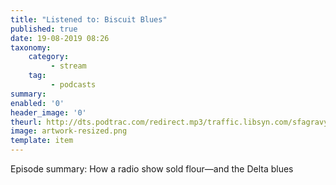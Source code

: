 ```yaml
---
title: "Listened to: Biscuit Blues"
published: true
date: 19-08-2019 08:26
taxonomy:
    category:
         - stream
    tag:
         - podcasts
summary:
enabled: '0'
header_image: '0'
theurl: http://dts.podtrac.com/redirect.mp3/traffic.libsyn.com/sfagravy/King20Biscuit20Time_FINAL20FINAL.mp3?dest-id=228971
image: artwork-resized.png
template: item
---
```

 
Episode summary: How a radio show sold flour—and the Delta blues
